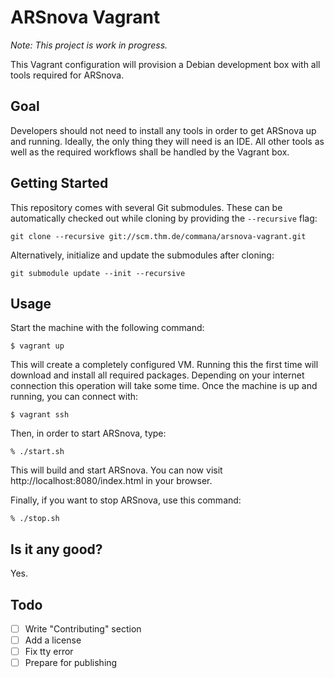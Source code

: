# ARSnova Vagrant

*Note: This project is work in progress.*

This Vagrant configuration will provision a Debian development box with all tools required for ARSnova.

## Goal

Developers should not need to install any tools in order to get ARSnova up and running. Ideally, the only thing they will need is an IDE. All other tools as well as the required workflows shall be handled by the Vagrant box.

## Getting Started

This repository comes with several Git submodules. These can be automatically checked out while cloning by providing the `--recursive` flag:

	git clone --recursive git://scm.thm.de/commana/arsnova-vagrant.git

Alternatively, initialize and update the submodules after cloning:

	git submodule update --init --recursive

## Usage

Start the machine with the following command:

	$ vagrant up

This will create a completely configured VM. Running this the first time will download and install all required packages.  Depending on your internet connection this operation will take some time. Once the machine is up and running, you can connect with:

	$ vagrant ssh

Then, in order to start ARSnova, type:

	% ./start.sh

This will build and start ARSnova. You can now visit http://localhost:8080/index.html in your browser.

Finally, if you want to stop ARSnova, use this command:

	% ./stop.sh

## Is it any good?

Yes.

## Todo

- [ ] Write "Contributing" section
- [ ] Add a license
- [ ] Fix tty error
- [ ] Prepare for publishing
